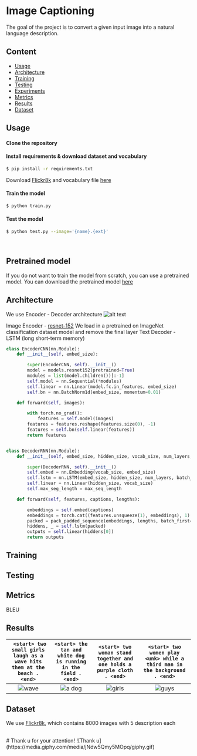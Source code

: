 # Image Captioning


The goal of the project is to convert a given input image into a natural language description. 

## Content

- [Usage](#usage)
- [Architecture](#architecture)
- [Training](#training)
- [Testing](#testing)
- [Experiments](#experiments)
- [Metrics](#metrics)
- [Results](#results)
- [Dataset](#dataset)


## Usage

#### Clone the repository

#### Install requirements & download dataset and vocabulary

```bash
$ pip install -r requirements.txt
```
Download [Flickr8k](http://academictorrents.com/details/9dea07ba660a722ae1008c4c8afdd303b6f6e53b) and
vocabulary file [here](https://www.dropbox.com/s/26adb7y9m98uisa/vocap.zip?dl=0)

#### Train the model

```bash
$ python train.py    
```

#### Test the model 

```bash
$ python test.py --image='{name}.{ext}'
```

<br>

## Pretrained model
If you do not want to train the model from scratch, you can use a pretrained model. You can download the pretrained model [here]() 


## Architecture
We use Encoder - Decoder architecture
![alt text](https://raw.githubusercontent.com/yunjey/pytorch-tutorial/master/tutorials/03-advanced/image_captioning/png/model.png)

Image Encoder -  [resnet-152](https://arxiv.org/abs/1512.03385) We load in a pretrained on ImageNet classification dataset model and remove the final layer
Text Decoder - LSTM (long short-term memory)

```python
class EncoderCNN(nn.Module):
    def __init__(self, embed_size):

        super(EncoderCNN, self).__init__()
        model = models.resnet152(pretrained=True)
        modules = list(model.children())[:-1]
        self.model = nn.Sequential(*modules)
        self.linear = nn.Linear(model.fc.in_features, embed_size)
        self.bn = nn.BatchNorm1d(embed_size, momentum=0.01)

    def forward(self, images):

        with torch.no_grad():
            features = self.model(images)
        features = features.reshape(features.size(0), -1)
        features = self.bn(self.linear(features))
        return features


class DecoderRNN(nn.Module):
    def __init__(self, embed_size, hidden_size, vocab_size, num_layers, max_seq_length=20):

        super(DecoderRNN, self).__init__()
        self.embed = nn.Embedding(vocab_size, embed_size)
        self.lstm = nn.LSTM(embed_size, hidden_size, num_layers, batch_first=True)
        self.linear = nn.Linear(hidden_size, vocab_size)
        self.max_seg_length = max_seq_length

    def forward(self, features, captions, lengths):

        embeddings = self.embed(captions)
        embeddings = torch.cat((features.unsqueeze(1), embeddings), 1)
        packed = pack_padded_sequence(embeddings, lengths, batch_first=True)
        hiddens, _ = self.lstm(packed)
        outputs = self.linear(hiddens[0])
        return outputs

```
## Training

## Testing

## Metrics

BLEU

## Results

| ``` <start> two small girls laugh as a wave hits them at the beach . <end>```| ```<start> the tan and white dog is running in the field . <end>```| ```<start> two woman stand together and one holds a purple cloth . <end>```|```<start> two women play <unk> while a third man in the background . <end>```|
| :---: | :---: | :---: | :---:|
| ![wave](eval_data/wave.png)  | ![a dog](png/dog.png)| ![girls](png/girls.png) |![guys](png/hip.png) |

  
    


## Dataset
We use [Flickr8k](http://academictorrents.com/details/9dea07ba660a722ae1008c4c8afdd303b6f6e53b), which contains 8000 images with 5 description each 

<br>
# Thank u for your attention!
![Thank u](https://media.giphy.com/media/jNdw5Qmy5MOpq/giphy.gif)
